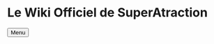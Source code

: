# Le Wiki Officiel de SuperAtraction

<button onClick="Menu()">Menu</button>

<div id="temp"></div>
<div id="L"></div>
<script type="text/javascript">
	$("#temp").load("dialog.txt");
$( "#temp" ).dialog({
autoOpen: false,
      show: {
        effect: "blind",
        duration: 1000
      },
      hide: {
        effect: "explode",
        duration: 1000
      },
          modal: true,
            buttons: {
      }
});
	
  $("#L").load("LWiki.txt");
  
function Menu() {
      $( "#temp" ).dialog("open");
}
	
	
</script>
